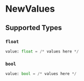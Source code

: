 # NewValues


## Supported Types

### `float`

```python
value: float = /* values here */
```

### `bool`

```python
value: bool = /* values here */
```

